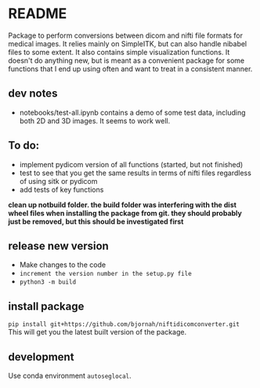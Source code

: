 # README

Package to perform conversions between dicom and nifti file formats for medical images. It relies mainly on SimpleITK, but can also handle nibabel files to some extent. It also contains simple visualization functions. It doesn't do anything new, but is meant as a convenient package for some functions that I end up using often and want to treat in a consistent manner.

## dev notes
- notebooks/test-all.ipynb contains a demo of some test data, including both 2D and 3D images. It seems to work well.

## To do:
- implement pydicom version of all functions (started, but not finished)
- test to see that you get the same results in terms of nifti files regardless of using sitk or pydicom
- add tests of key functions

**clean up notbuild folder. the build folder was interfering with the dist wheel files when installing the package from git. they should probably just be removed, but this should be investigated first**

## release new version
- Make changes to the code
- `increment the version number in the setup.py file`
- `python3 -m build`

## install package
`pip install git+https://github.com/bjornah/niftidicomconverter.git`
This will get you the latest built version of the package.

## development
Use conda environment `autoseglocal`.